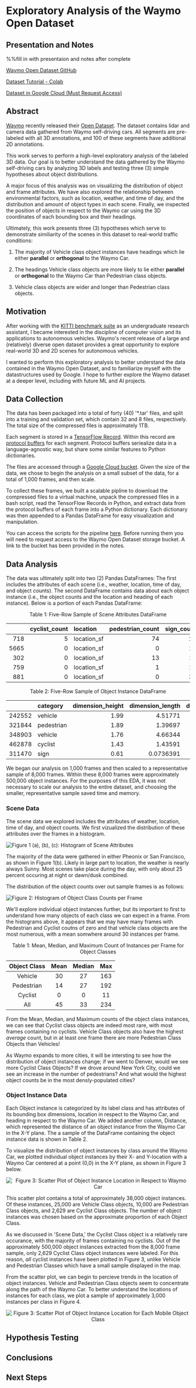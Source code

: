 # Exploratory Analysis of the Waymo Open Dataset

## Presentation and Notes

%%fill in with presentaion and notes after complete

[Waymo Open Dataset GitHub](https://github.com/waymo-research/waymo-open-dataset)

[Dataset Tutorial - Colab](https://colab.research.google.com/github/waymo-research/waymo-open-dataset/blob/r1.0/tutorial/tutorial.ipynb)

[Dataset in Google Cloud (Must Request Access)](https://console.cloud.google.com/storage/browser/waymo_open_dataset_v_1_0_0)

## Abstract

[Waymo](link-to-waymo-site) recently released their [Open Dataset](link-to-waymo-dataset). The dataset contains lidar and camera data gathered from Waymo self-driving cars. All segments are pre-labeled with all 3D annotations, and 100 of these segments have additional 2D annotations. 

This work serves to perform a high-level exploratory analysis of the labeled 3D data. Our goal is to better understand the data gathered by the Waymo self-driving cars by analyzing 3D labels and testing three (3) simple hypotheses about object distributions. 

A major focus of this analysis was on visualizing the distribution of object and frame attributes. We have also explored the relationship between environmental factors, such as location, weather, and time of day, and the distribution and amount of object types in each scene. Finally, we inspected the position of objects in respect to the Waymo car using the 3D coordinates of each bounding box and their headings. 

Ultimately, this work presents three (3) hypotheses which serve to demonstrate similiarity of the scenes in this dataset to real-world traffic conditions:

1. The majority of Vehicle class object instances have headings which lie either **parallel** or **orthogonal** to the Waymo Car. 

2. The headings Vehicle class objects are more likely to lie either **parallel** or **orthogonal** to the Waymo Car than Pedestrian class objects. 

3. Vehicle class objects are wider and longer than Pedestrian class objects.

## Motivation

After working with the [KITTI benchmark suite](http://www.cvlibs.net/datasets/kitti/) as an undergraduate research assistant, I became interested in the discipline of computer vision and its applications to autonomous vehicles. Waymo's recent release of a large and (relatively) diverse open dataset provides a great opportunity to explore real-world 3D and 2D scenes for autonomous vehicles. 

I wanted to perform this exploratory analysis to better understand the data contained in the Waymo Open Dataset, and to familiarize myself with the datastructures used by Google. I hope to further explore the Waymo dataset at a deeper level, including with future ML and AI projects. 

## Data Collection

The data has been packaged into a total of forty (40) '\*.tar' files, and split into a training and validation set, which contain 32 and 8 files, respectively. The total size of the compressed files is approximately 1TB. 

Each segment is stored in a [TensorFlow Record](https://www.tensorflow.org/tutorials/load_data/tf_records). Within this record are [protocol buffers](https://developers.google.com/protocol-buffers/) for each segment. Protocol buffers seriealize data in a language-agnostic way, but share some similar features to Python dictionaries. 

The files are accessed through a [Google Cloud bucket](link-to-cloud). Given the size of the data, we chose to begin the analysis on a small subset of the data, for a total of 1,000 frames, and then scale.

To collect these frames, we built a scalable pipline to download the compressed files to a virtual machine, unpack the compressed files in a bash script, read the TensorFlow Records in Python, and extract data from the protocol buffers of each frame into a Python dictionary. Each dictionary was then appended to a Pandas DataFrame for easy visualization and manipulation. 

You can access the scripts for the pipeline [here](link-to-scripts-in-github). Before running them you will need to request access to the Waymo Open Dataset storage bucket. A link to the bucket has been provided in the notes.


## Data Analysis

The data was ultimately split into two (2) Pandas DataFrames: The first includes the attributes of each scene (i.e., weather, location, time of day, and object counts). The second DataFrame contains data about each object instance (i.e., the object counts and the location and heading of each instance). Below is a portion of each Pandas DataFrame:

<center>

Table 1: Five-Row Sample of Scene Attributes DataFrame

|      |   cyclist_count | location    |   pedestrian_count |   sign_count | time_of_day   |   vehicle_count | weather   |   all_object_count |
|-----:|----------------:|:------------|-------------------:|-------------:|:--------------|----------------:|:----------|-------------------:|
|  718 |               5 | location_sf |                 74 |           28 | Day           |              32 | sunny     |                111 |
| 5665 |               0 | location_sf |                  0 |           14 | Day           |              25 | sunny     |                 25 |
|  302 |               0 | location_sf |                 13 |           19 | Day           |              87 | sunny     |                100 |
|  759 |               0 | location_sf |                  1 |           12 | Day           |              30 | sunny     |                 31 |
|  881 |               0 | location_sf |                  0 |           33 | Night         |              33 | sunny     |                 33 |


Table 2: Five-Row Sample of Object Instance DataFrame

|        | category   |   dimension_height |   dimension_length |   dimension_width |    heading |   location_x |   location_y |   location_z |   distance |
|-------:|:-----------|-------------------:|-------------------:|------------------:|-----------:|-------------:|-------------:|-------------:|-----------:|
| 242552 | vehicle    |               1.99 |          4.51771   |          1.91201  |  88.7551   |    30.7989   |    -16.1863  |     1.15742  |   34.7932  |
| 321844 | pedestrian |               1.89 |          1.39697   |          1.0365   | 173.218    |    -9.0511   |      8.4543  |     1.30128  |   12.3854  |
| 348903 | vehicle    |               1.76 |          4.66344   |          2.01356  |   0.676945 |    -0.608897 |     -6.17788 |     0.709428 |    6.20781 |
| 462878 | cyclist    |               1.43 |          1.43591   |          0.777628 | 175.428    |    -2.84022  |     -4.73699 |     0.812319 |    5.52322 |
| 311470 | sign       |               0.61 |          0.0736391 |          0.485803 |  -2.6006   |     0.63274  |     30.1758  |     2.67239  |   30.1824  |

</center>

We began our analysis on 1,000 frames and then scaled to a representative sample of 8,000 frames. Within these 8,000 frames were approximately 500,000 object instances. For the purposes of this EDA, it was not necessary to scale our analysis to the entire dataset, and choosing the smaller, representative sample saved time and memory.

### Scene Data

The scene data we explored includes the attributes of weather, location, time of day, and object counts. We first vizualized the distribution of these attributes over the frames in a histogram.

![Figure 1 (a), (b), (c): Histogram of Scene Attributes](plots/time-location-weather.png)

The majority of the data were gathered in either Pheonix or San Francisco, as shown in Figure 1(b). Likely in large part to location, the weather is nearly always Sunny. Most scenes take place during the day, with only about 25 percent occuring at night or dawn/dusk combined. 

The distribution of the object counts over out sample frames is as follows:

![Figure 2: Histogram of Object Class Counts per Frame](plots/object_dist.png)

We'll explore individual object instances further, but its important to first to understand how many objects of each class we can expect in a frame. From the histograms above, it appears that we may have many frames with Pedestrian and Cyclist coutns of zero and that vehicle class objects are the most numerous, with a mean somwhere around 30 instances per frame.

<center>

Table 1: Mean, Median, and Maximum Count of Instances per Frame for Object Classes

| Object Class | Mean | Median | Max |
|:------------:|:----:|:------:|:---:|
|    Vehicle   |  30  |   27   | 163 |
|  Pedestrian  |  14  |   27   | 192 |
|    Cyclist   |   0  |    0   |  11 |
|      All     |  45  |   33   | 234 |

</center>

From the Mean, Median, and Maximum counts of the object class instances, we can see that Cyclist class objects are indeed most rare, with most frames containing no cyclists. Vehicle Class objects also have the highest *average* count, but in at least one frame there are more Pedestrian Class Objects than Vehicles!

As Waymo expands to more cities, it will be intersting to see how the distribution of object instances change; if we went to Denver, would we see more Cyclist Class Objects? If we drove around New York City, could we see an increase in the number of pedestrians? And what would the highest object counts be in the most densly-populated cities?

### Object Instance Data

Each Object instance is categorized by its label class and has attributes of its bounding box dimensions, location in respect to the Waymo Car, and heading in respect to the Waymo Car. We added another column, Distance, which represented the distance of an object instance from the Waymo Car in the X-Y plane. The a sample of the DataFrame containing the object instance data is shown in Table 2.  

To visualize the distribution of object instances by class around the Waymo Car, we plotted individual object instances by their X- and Y-location with a Waymo Car centered at a point (0,0) in the X-Y plane, as shown in Figure 3 below.

<center>

![Figure 3: Scatter Plot of Object Instance Location in Respect to Waymo Car](plots/scatter_plot_lidar.png)

</center>

This scatter plot contains a total of approximately 38,000 object instances. Of these instances, 25,000 are Vehicle Class objects, 10,000 are Pedestrian Class objects, and 2,629 are Cyclist Class objects. The number of object instances was chosen based on the approximate proportion of each Object Class. 

As we discussed in 'Scene Data,' the Cyclist Class object is a relatively rare occurance, with the majority of frames containing no cyclists. Out of the approximately 500,000 object instances extracted from the 8,000 frame sample, only 2,629 Cyclist Class object instances were labeled. For this reason, *all* cyclist instances have been plotted in Figure 3, unlike Vehicle and Pedestrian Classes which have a small sample displayed in the map.

From the scatter plot, we can begin to percieve trends in the location of object instances. Vehicle and Pedestrian Class objects seem to concentrate along the path of the Waymo Car. To better understand the locations of instances for each class, we plot a sample of approximately 3,000 instances per class in Figure 4.

<center>

![Figure 3: Scatter Plot of Object Instance Location for Each Mobile Object Class](plots/3_scatter_plot_lidar.png)

</center>


## Hypothesis Testing

## Conclusions

## Next Steps






